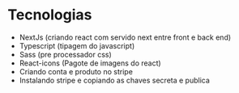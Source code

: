 # Tecnologias

- NextJs  (criando react com servido next entre front e back end)
- Typescript (tipagem do javascript)
- Sass  (pre processador css)
- React-icons (Pagote de imagens do react)
- Criando conta e produto no stripe
- Instalando stripe e copiando as chaves secreta e publica